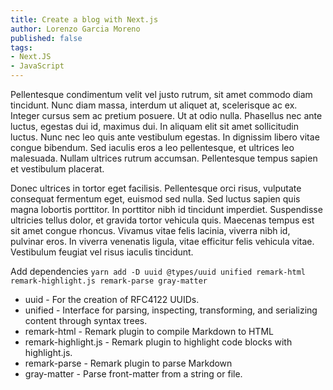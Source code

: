 ```yaml
---
title: Create a blog with Next.js
author: Lorenzo Garcia Moreno
published: false
tags:
- Next.JS
- JavaScript
---
```


Pellentesque condimentum velit vel justo rutrum, sit amet commodo diam tincidunt. Nunc diam massa, interdum ut aliquet at, scelerisque ac ex. Integer cursus sem ac pretium posuere. Ut at odio nulla. Phasellus nec ante luctus, egestas dui id, maximus dui. In aliquam elit sit amet sollicitudin luctus. Nunc nec leo quis ante vestibulum egestas. In dignissim libero vitae congue bibendum. Sed iaculis eros a leo pellentesque, et ultrices leo malesuada. Nullam ultrices rutrum accumsan. Pellentesque tempus sapien et vestibulum placerat.

Donec ultrices in tortor eget facilisis. Pellentesque orci risus, vulputate consequat fermentum eget, euismod sed nulla. Sed luctus sapien quis magna lobortis porttitor. In porttitor nibh id tincidunt imperdiet. Suspendisse ultricies tellus dolor, et gravida tortor vehicula quis. Maecenas tempus est sit amet congue rhoncus. Vivamus vitae felis lacinia, viverra nibh id, pulvinar eros. In viverra venenatis ligula, vitae efficitur felis vehicula vitae. Vestibulum feugiat vel risus iaculis tincidunt.

Add dependencies `yarn add -D uuid @types/uuid unified remark-html remark-highlight.js remark-parse gray-matter`

- uuid - For the creation of RFC4122 UUIDs.
- unified - Interface for parsing, inspecting, transforming, and serializing content through syntax trees.
- remark-html - Remark plugin to compile Markdown to HTML
- remark-highlight.js - Remark plugin to highlight code blocks with highlight.js.
- remark-parse - Remark plugin to parse Markdown
- gray-matter - Parse front-matter from a string or file.
